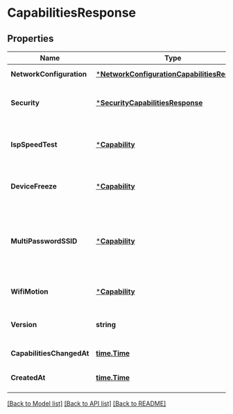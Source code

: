 # CapabilitiesResponse

## Properties
Name | Type | Description | Notes
------------ | ------------- | ------------- | -------------
**NetworkConfiguration** | [***NetworkConfigurationCapabilitiesResponse**](NetworkConfigurationCapabilitiesResponse.md) |  | [default to null]
**Security** | [***SecurityCapabilitiesResponse**](SecurityCapabilitiesResponse.md) | Firmware capabilities for security features. | [default to null]
**IspSpeedTest** | [***Capability**](Capability.md) | ISP speed test availability for a location | [default to null]
**DeviceFreeze** | [***Capability**](Capability.md) | support for device freeze templates | [default to null]
**MultiPasswordSSID** | [***Capability**](Capability.md) | support for non-host access (a.k.a., Single SSID, Multi Password onboarding) | [default to null]
**WifiMotion** | [***Capability**](Capability.md) | support for wifi motion features | [default to null]
**Version** | **string** | schema version # of a Mongo document | [default to null]
**CapabilitiesChangedAt** | [**time.Time**](time.Time.md) |  | [default to null]
**CreatedAt** | [**time.Time**](time.Time.md) |  | [optional] [default to null]

[[Back to Model list]](../README.md#documentation-for-models) [[Back to API list]](../README.md#documentation-for-api-endpoints) [[Back to README]](../README.md)


